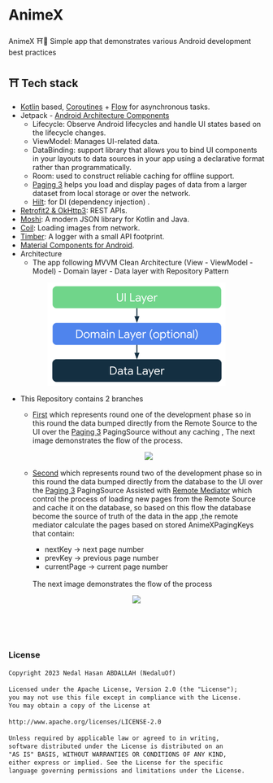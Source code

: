 # 󠀢AnimeX
AnimeX ⛩️🌸 Simple app that demonstrates various Android development best practices
  


## ⛩️ Tech stack

- [Kotlin](https://kotlinlang.org/) based, [Coroutines](https://github.com/Kotlin/kotlinx.coroutines) + [Flow](https://kotlin.github.io/kotlinx.coroutines/kotlinx-coroutines-core/kotlinx.coroutines.flow/) for asynchronous tasks.
- Jetpack - [Android Architecture Components](https://developer.android.com/topic/libraries/architecture)
  - Lifecycle: Observe Android lifecycles and handle UI states based on the lifecycle changes.
  - ViewModel: Manages UI-related data.
  - DataBinding: support library that allows you to bind UI components in your layouts to data sources in your app using a declarative format rather than programmatically.
  - Room: used to construct reliable caching for offline support.
  - [Paging 3](https://developer.android.com/topic/libraries/architecture/paging/v3-overview) helps you load and display pages of data from a larger dataset from local storage or over the network.
  - [Hilt](https://dagger.dev/hilt/): for DI (dependency injection) .  
- [Retrofit2 & OkHttp3](https://github.com/square/retrofit): REST APIs.
- [Moshi](https://github.com/square/moshi/): A modern JSON library for Kotlin and Java.
- [Coil](https://github.com/coil-kt/coil): Loading images from network.
- [Timber](https://github.com/JakeWharton/timber): A logger with a small API footprint.
- [Material Components for Android](https://github.com/material-components/material-components-android).
- Architecture
  - The app following MVVM Clean Architecture (View - ViewModel - Model) - Domain layer - Data layer with Repository Pattern
<p align="center">
    <img src="https://github.com/nedaluof/Quotes/blob/master/screen_shots/mad_arch_overview.png?raw=true" width="350">
</p>

- This Repository contains 2 branches
  - [First](https://github.com/nedaluof/AnimeX/tree/master) which represents round one of the development phase so
      in this round the data bumped directly from the Remote Source to the UI over the [Paging 3](https://developer.android.com/topic/libraries/architecture/paging/v3-overview) PagingSource without any caching , The next image demonstrates the flow of the process.

    <p align="center">
    <img src="https://miro.medium.com/v2/resize:fit:828/format:webp/1*jXAQFUGy65Bd4KemB4Fl0Q.jpeg" width="800">
    </p>
  - [Second](https://github.com/nedaluof/AnimeX/tree/round_2/caching) which represents round two of the development phase so
    in this round the data bumped directly from the database to the UI over the [Paging 3](https://developer.android.com/topic/libraries/architecture/paging/v3-overview) PagingSource Assisted with [Remote Mediator](https://developer.android.com/reference/kotlin/androidx/paging/RemoteMediator) which control the process of loading new pages from the Remote Source
  and cache it on the database, so based on this flow the database become the source of truth of the data in the app ,the remote mediator calculate the pages based on stored AnimeXPagingKeys that contain:
    - nextKey -> next page number
    - prevKey -> previous page number
    - currentPage -> current page number
    <br/>
    The next image demonstrates the flow of the process
    <br/>
<p align="center">
    <img src="https://developer.android.com/static/topic/libraries/architecture/images/paging3-layered-architecture.svg" width="800">
</p>

<br/>
<br/>
<br/>

### License

```
Copyright 2023 Nedal Hasan ABDALLAH (NedaluOf)

Licensed under the Apache License, Version 2.0 (the "License");
you may not use this file except in compliance with the License.
You may obtain a copy of the License at

http://www.apache.org/licenses/LICENSE-2.0

Unless required by applicable law or agreed to in writing,
software distributed under the License is distributed on an 
"AS IS" BASIS, WITHOUT WARRANTIES OR CONDITIONS OF ANY KIND,
either express or implied. See the License for the specific 
language governing permissions and limitations under the License.

```